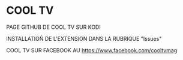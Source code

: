 # COOL TV
PAGE GITHUB DE COOL TV SUR KODI

INSTALLATIOÑ DE L'EXTENSION DANS LA RUBRIQUE "Issues"

COOL TV SUR FACEBOOK AU https://www.facebook.com/cooltvmag

